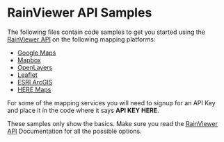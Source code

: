 # RainViewer API Samples

The following files contain code samples to get you started using the [RainViewer API](https://www.rainviewer.com/api.html) on the following mapping platforms:

* [Google Maps](https://developers.google.com/maps)
* [Mapbox](https://docs.mapbox.com/mapbox-gl-js/api/)
* [OpenLayers](https://openlayers.org)
* [Leaflet](https://leafletjs.com)
* [ESRI ArcGIS](https://developers.arcgis.com/javascript/latest/)
* [HERE Maps](https://developer.here.com/develop/javascript-api)

For some of the mapping services you will need to signup for an API Key and place it in the code where it says **API KEY HERE**.

These samples only show the basics. Make sure you read the [RainViewer API](https://www.rainviewer.com/api.html) Documentation for all the possible options.